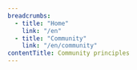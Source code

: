 ```yaml
---
breadcrumbs:
  - title: "Home"
    link: "/en"
  - title: "Community"
    link: "/en/community"
contentTitle: Community principles
---
```

